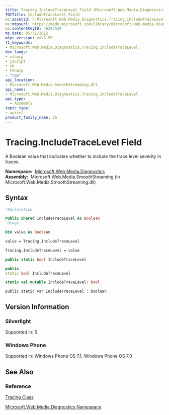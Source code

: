 ```yaml
---
title: Tracing.IncludeTraceLevel Field (Microsoft.Web.Media.Diagnostics)
TOCTitle: IncludeTraceLevel Field
ms:assetid: F:Microsoft.Web.Media.Diagnostics.Tracing.IncludeTraceLevel
ms:mtpsurl: https://msdn.microsoft.com/library/microsoft.web.media.diagnostics.tracing.includetracelevel(v=VS.95)
ms:contentKeyID: 46307529
ms.date: 05/31/2012
mtps_version: v=VS.95
f1_keywords:
- Microsoft.Web.Media.Diagnostics.Tracing.IncludeTraceLevel
dev_langs:
- csharp
- jscript
- vb
- FSharp
- "cpp"
api_location:
- Microsoft.Web.Media.SmoothStreaming.dll
api_name:
- Microsoft.Web.Media.Diagnostics.Tracing.IncludeTraceLevel
api_type:
  - Assembly
topic_type:
- apiref
product_family_name: VS
---
```


# Tracing.IncludeTraceLevel Field

A Boolean value that indicates whether to include the trace level severity in traces.

**Namespace:**  [Microsoft.Web.Media.Diagnostics](microsoft-web-media-diagnostics-namespace_1.md)  
**Assembly:**  Microsoft.Web.Media.SmoothStreaming (in Microsoft.Web.Media.SmoothStreaming.dll)

## Syntax

```vb
'Declaration

Public Shared IncludeTraceLevel As Boolean
'Usage

Dim value As Boolean

value = Tracing.IncludeTraceLevel

Tracing.IncludeTraceLevel = value
```

```csharp
public static bool IncludeTraceLevel
```

```cpp
public:
static bool IncludeTraceLevel
```

``` fsharp
static val mutable IncludeTraceLevel: bool
```

```jscript
public static var IncludeTraceLevel : boolean
```

## Version Information

### Silverlight

Supported in: 5  

### Windows Phone

Supported in: Windows Phone OS 7.1, Windows Phone OS 7.0  

## See Also

### Reference

[Tracing Class](tracing-class-microsoft-web-media-diagnostics_1.md)

[Microsoft.Web.Media.Diagnostics Namespace](microsoft-web-media-diagnostics-namespace_1.md)

